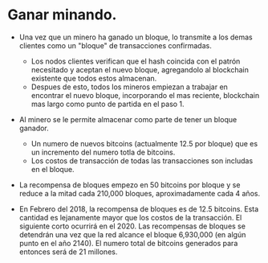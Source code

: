 # Ganar minando.

- Una vez que un minero ha ganado un bloque, lo transmite a los demas clientes como un "bloque" de transacciones confirmadas.
    - Los nodos clientes verifican que el hash coincida con el patrón necesitado y aceptan el nuevo bloque, agregandolo al blockchain existente que todos estos almacenan.
    - Despues de esto, todos los mineros empiezan a trabajar en encontrar el nuevo bloque, incorporando el mas reciente, blockchain mas largo como punto de partida en el paso 1.

- Al minero se le permite almacenar como parte de tener un bloque ganador.
    - Un numero de nuevos bitcoins (actualmente 12.5 por bloque) que es un incremento del numero totla de bitcoins.
    - Los costos de transacción de todas las transacciones son includas en el bloque.

- La recompensa de bloques empezo en 50 bitcoins por bloque y se reduce a la mitad cada 210,000 bloques, aproximadamente cada 4 años.

- En Febrero del 2018, la recompensa de bloques es de 12.5 bitcoins. Esta cantidad es lejanamente mayor que los costos de la transacción. El siguiente corto ocurrirá en el 2020. Las recompensas de bloques se detendrán una vez que la red alcance el bloque 6,930,000 (en algún punto en el año 2140). El numero total de bitcoins generados para entonces será de 21 millones.


